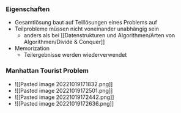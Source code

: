 ### Eigenschaften
+ Gesamtlösung baut auf Teillösungen eines Problems auf
+ Teilprobleme müssen nicht voneinander unabhängig sein
	+ anders als bei [[Datenstrukturen und Algorithmen/Arten von Algorithmen/Divide & Conquer]]
+ Memorization
	+ Teilergebnisse werden wiederverwendet

### Manhattan Tourist Problem
+ ![[Pasted image 20221019171832.png]]
+ ![[Pasted image 20221019172501.png]]
+ ![[Pasted image 20221019172442.png]]
+ ![[Pasted image 20221019172636.png]]